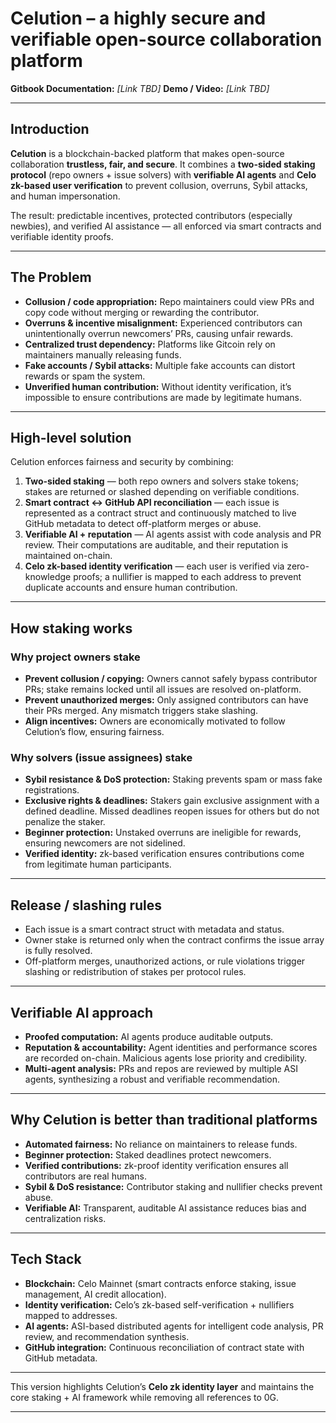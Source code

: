 # Celution – a highly secure and verifiable open-source collaboration platform

**Gitbook Documentation:** *[Link TBD]*
**Demo / Video:** *[Link TBD]*

---

## Introduction

**Celution** is a blockchain-backed platform that makes open-source collaboration **trustless, fair, and secure**. It combines a **two-sided staking protocol** (repo owners + issue solvers) with **verifiable AI agents** and **Celo zk-based user verification** to prevent collusion, overruns, Sybil attacks, and human impersonation.

The result: predictable incentives, protected contributors (especially newbies), and verified AI assistance — all enforced via smart contracts and verifiable identity proofs.

---

## The Problem

* **Collusion / code appropriation:** Repo maintainers could view PRs and copy code without merging or rewarding the contributor.
* **Overruns & incentive misalignment:** Experienced contributors can unintentionally overrun newcomers’ PRs, causing unfair rewards.
* **Centralized trust dependency:** Platforms like Gitcoin rely on maintainers manually releasing funds.
* **Fake accounts / Sybil attacks:** Multiple fake accounts can distort rewards or spam the system.
* **Unverified human contribution:** Without identity verification, it’s impossible to ensure contributions are made by legitimate humans.

---

## High-level solution

Celution enforces fairness and security by combining:

1. **Two-sided staking** — both repo owners and solvers stake tokens; stakes are returned or slashed depending on verifiable conditions.
2. **Smart contract ↔ GitHub API reconciliation** — each issue is represented as a contract struct and continuously matched to live GitHub metadata to detect off-platform merges or abuse.
3. **Verifiable AI + reputation** — AI agents assist with code analysis and PR review. Their computations are auditable, and their reputation is maintained on-chain.
4. **Celo zk-based identity verification** — each user is verified via zero-knowledge proofs; a nullifier is mapped to each address to prevent duplicate accounts and ensure human contribution.

---

## How staking works

### Why project owners stake

* **Prevent collusion / copying:** Owners cannot safely bypass contributor PRs; stake remains locked until all issues are resolved on-platform.
* **Prevent unauthorized merges:** Only assigned contributors can have their PRs merged. Any mismatch triggers stake slashing.
* **Align incentives:** Owners are economically motivated to follow Celution’s flow, ensuring fairness.

### Why solvers (issue assignees) stake

* **Sybil resistance & DoS protection:** Staking prevents spam or mass fake registrations.
* **Exclusive rights & deadlines:** Stakers gain exclusive assignment with a defined deadline. Missed deadlines reopen issues for others but do not penalize the staker.
* **Beginner protection:** Unstaked overruns are ineligible for rewards, ensuring newcomers are not sidelined.
* **Verified identity:** zk-based verification ensures contributions come from legitimate human participants.

---

## Release / slashing rules

* Each issue is a smart contract struct with metadata and status.
* Owner stake is returned only when the contract confirms the issue array is fully resolved.
* Off-platform merges, unauthorized actions, or rule violations trigger slashing or redistribution of stakes per protocol rules.

---

## Verifiable AI approach

* **Proofed computation:** AI agents produce auditable outputs.
* **Reputation & accountability:** Agent identities and performance scores are recorded on-chain. Malicious agents lose priority and credibility.
* **Multi-agent analysis:** PRs and repos are reviewed by multiple ASI agents, synthesizing a robust and verifiable recommendation.

---

## Why Celution is better than traditional platforms

* **Automated fairness:** No reliance on maintainers to release funds.
* **Beginner protection:** Staked deadlines protect newcomers.
* **Verified contributions:** zk-proof identity verification ensures all contributors are real humans.
* **Sybil & DoS resistance:** Contributor staking and nullifier checks prevent abuse.
* **Verifiable AI:** Transparent, auditable AI assistance reduces bias and centralization risks.

---

## Tech Stack

* **Blockchain:** Celo Mainnet (smart contracts enforce staking, issue management, AI credit allocation).
* **Identity verification:** Celo’s zk-based self-verification + nullifiers mapped to addresses.
* **AI agents:** ASI-based distributed agents for intelligent code analysis, PR review, and recommendation synthesis.
* **GitHub integration:** Continuous reconciliation of contract state with GitHub metadata.

---

This version highlights Celution’s **Celo zk identity layer** and maintains the core staking + AI framework while removing all references to 0G.

---
